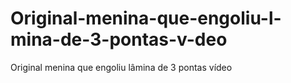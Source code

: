# Original-menina-que-engoliu-l-mina-de-3-pontas-v-deo
Original menina que engoliu lâmina de 3 pontas vídeo
